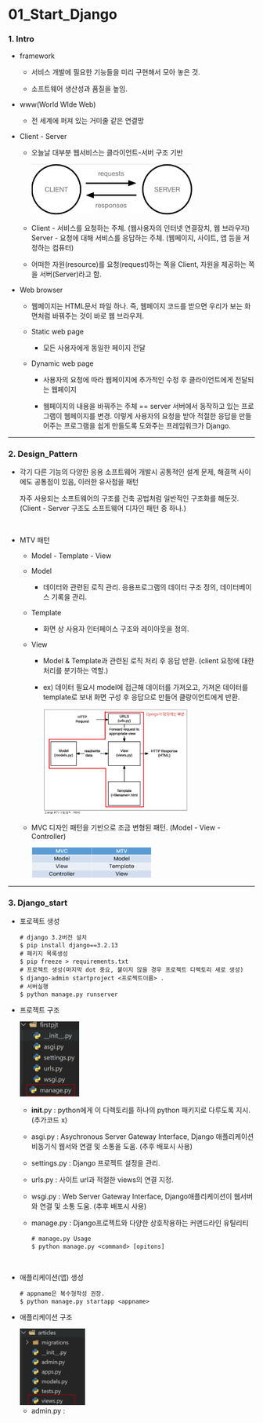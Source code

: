 # 01_Start_Django

### 1. Intro

- framework
  
  - 서비스 개발에 필요한 기능들을 미리 구현해서 모아 놓은 것.
  
  - 소프트웨어 생산성과 품질을 높임.

- www(World WIde Web)
  
  - 전 세계에 퍼져 있는 거미줄 같은 연결망

- Client - Server
  
  - 오늘날 대부분 웹서비스는 클라이언트-서버 구조 기반
    
    <img title="" src="01_Start_Django_assets/2022-10-10-16-59-19-image.png" alt="" width="328">
  
  - Client - 서비스를 요청하는 주체. (웹사용자의 인터넷 연결장치, 웹 브라우저)
    Server - 요청에 대해 서비스를 응답하는 주체. (웹페이지, 사이트, 앱 등을 저정하는 컴퓨터)
  
  -  어떠한 자원(resource)를 요청(request)하는 쪽을 Client, 자원을 제공하는 쪽을 서버(Server)라고 함.

- Web browser
  
  - 웹페이지는 HTML문서 파일 하나. 즉, 웹페이지 코드를 받으면 우리가 보는 화면처럼 바꿔주는 것이 바로 웹 브라우저.
  
  - Static web page 
    
    - 모든 사용자에게 동일한 페이지 전달
  
  - Dynamic web page 
    
    - 사용자의 요청에 따라 웹페이지에 추가적인 수정 후 클라이언트에게 전달되는 웹페이지
    
    - 웹페이지의 내용을 바꿔주는 주체 == server
      서버에서 동작하고 있는 프로그램이 웹페이지를 변경. 이렇게 사용자의 요청을 받아 적절한 응답을 만들어주는 프로그램을 쉽게 만들도록 도와주는 프레임워크가 Django.

---

### 2. Design_Pattern

- 각기 다른 기능의 다양한 응용 소프트웨어 개발시 공통적인 설계 문제, 해결책 사이에도 공통점이 있음, 이러한 유사점을 패턴
  
  자주 사용되는 소프트웨어의 구조를 건축 공법처럼 일반적인 구조화를 해둔것. (Client - Server 구조도 소프트웨어 디자인 패턴 중 하나.)

<br>

- MTV 패턴
  
  - Model - Template - View
  
  - Model
    
    - 데이터와 관련된 로직 관리. 응용프로그램의 데이터 구조 정의, 데이터베이스 기록을 관리.
  
  - Template
    
    - 화면 상 사용자 인터페이스 구조와 레이아웃을 정의.
  
  - View
    
    - Model & Template과 관련된 로직 처리 후 응답 반환. (client 요청에 대한 처리를 분기하는 역할.)
    
    - ex) 데이터 필요시 model에 접근해 데이터를 가져오고, 가져온 데이터를 template로 보내 화면 구성 후 응답으로 만들어 클랑이언트에게 반환.
      
      <img src="01_Start_Django_assets/2022-10-10-17-34-09-image.png" title="" alt="" width="295">
  
  - MVC 디자인 패턴을 기반으로 조금 변형된 패턴. (Model - View - Controller)
    
    <img src="01_Start_Django_assets/2022-10-10-18-27-50-image.png" title="" alt="" width="244">

---

### 3. Django_start

- 포로젝트 생성
  
  ```git
  # django 3.2버전 설치
  $ pip install django==3.2.13
  # 패키지 목록생성
  $ pip freeze > requirements.txt
  # 프로젝트 생성(마지막 dot 중요, 붙이지 않을 경우 프로젝트 디렉토리 새로 생성)
  $ django-admin startproject <프로젝트이름> .
  # 서버실행
  $ python manage.py runserver
  ```

- 프로젝트 구조
  
  <img src="01_Start_Django_assets/2022-10-10-18-55-08-image.png" title="" alt="" width="121">
  
  - __init__.py : python에게 이 디렉토리를 하나의 python 패키지로 다루도록 지시. (추가코드 x)
  
  - asgi.py : Asychronous Server Gateway Interface, Django 애플리케이션 비동기식 웹서와 연결 및 소통을 도움. (추후 배포시 사용)
  
  - settings.py : Django 프로젝트 설정을 관리.
  
  - urls.py : 사이트 url과 적절한 views의 연결 지정.
  
  - wsgi.py : Web Server Gateway Interface, Django애플리케이션이 웹서버와 연결 및 소통 도움. (추후 배포시 사용)
  
  - manage.py : Django프로젝트와 다양한 상호작용하는 커맨드라인 유틸리티
    
    ```git
    # manage.py Usage
    $ python manage.py <command> [opitons]
    ```

<br>

- 애플리케이션(앱) 생성
  
  ```git
  # appname은 복수형작성 권장.
  $ python manage.py startapp <appname>
  ```

- 애플리케이션 구조
  
  <img src="01_Start_Django_assets/2022-10-10-19-06-58-image.png" title="" alt="" width="133">
  
  - admin.py :  


